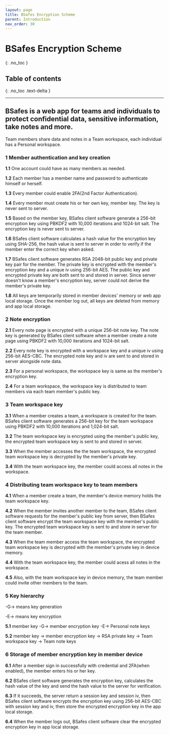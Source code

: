 ```yaml
---
layout: page
title: BSafes Encryption Scheme 
parent: Introduction
nav_order: 30 
---
```



# BSafes Encryption Scheme 
{: .no_toc }

## Table of contents
{: .no_toc .text-delta }

---

## BSafes is a web app for teams and individuals to protect confidential data, sensitive information, take notes and more.

Team members share data and notes in a Team workspace, each individual has a Personal workspace.

### 1 Member authentication and key creation
**1.1** One account could have as many members as needed.

**1.2** Each member has a member name and password to authenticate himself or herself.

**1.3** Every member could enable 2FA(2nd Factor Authentication).

**1.4** Every member must create his or her own key, member key. The key is never sent to server.

**1.5** Based on the member key, BSafes client software generate a 256-bit encryption key using PBKDF2 with 10,000 iterations and 1024-bit salt. The encryption key is never sent to server.

**1.6** BSafes client software calculates a hash value for the encryption key using SHA-256, the hash value is sent to server in order to verify if the member enter the correct key when asked.

**1.7** BSafes client software generates RSA 2048-bit public key and private key pair for the member. The private key is encrypted with the member's encryption key and a unique iv using 256-bit AES. The public key and encrypted private key are both sent to and stored in server. Since server doesn't know a member's encryption key, server could not derive the member's private key.

**1.8** All keys are temporarily stored in member devices' memory or web app local storage. Once the member log out, all keys are deleted from memory and app local storage.

### 2 Note encryption
**2.1** Every note page is encrypted with a unique 256-bit note key. The note key is generated by BSafes client software when a member create a note page using PBKDF2 with 10,000 iterations and 1024-bit salt.

**2.2** Every note key is encrypted with a workspace key and a unique iv using 256-bit AES-CBC. The encrypted note key and iv are sent to and stored in server alongside note data.

**2.3** For a personal workspace, the workspace key is same as the member's encryption key.

**2.4** For a team workspace, the workspace key is distributed to team members via each team member's public key.

### 3 Team workspace key
**3.1** When a member creates a team, a workspace is created for the team. BSafes client software generates a 256-bit key for the team workspace using PBKDF2 with 10,000 iterations and 1,024-bit salt.

**3.2** The team workspace key is encrypted using the member's public key, the encrypted team workspace key is sent to and stored in server.

**3.3** When the member accesses the the team workspace, the encrypted team workspace key is decrypted by the member's private key.

**3.4** With the team workspace key, the member could access all notes in the workspace.

### 4 Distributing team workspace key to team members
**4.1** When a member create a team, the member's device memory holds the team workspace key.

**4.2** When the member invites another member to the team, BSafes client software requests for the member's public key from server, then BSafes client software encrypt the team workspace key with the member's public key. The encrypted team workspace key is sent to and store in server for the team member.

**4.3** When the team member access the team workspace, the encrypted team workspace key is decrypted with the member's private key in device memory.

**4.4** With the team workspace key, the member could acess all notes in the workspace.

**4.5** Also, with the team workspace key in device memory, the team member could invite other members to the team.

### 5 Key hierarchy
-G->  means key generation

-E-> means key encryption

**5.1** member key -G-> member encryption key -E-> Personal note keys

**5.2** member key -> member encryption key -> RSA private key -> Team workspace key -> Team note keys

### 6 Storage of member encryption key in member device
**6.1** After a member sign in successfully with credential and 2FA(when enabled), the member enters his or her key.

**6.2** BSafes client software generates the encryption key, calculates the hash value of the key and send the hash value to the server for verification.

**6.3** If it succeeds, the server return a session key and session iv, then BSafes client software encrypts the encryption key using 256-bit AES-CBC with session key and iv, then store the encrypted encryption key in the app local storage.

**6.4** When the member logs out, BSafes client software clear the encrypted encryption key in app local storage.


